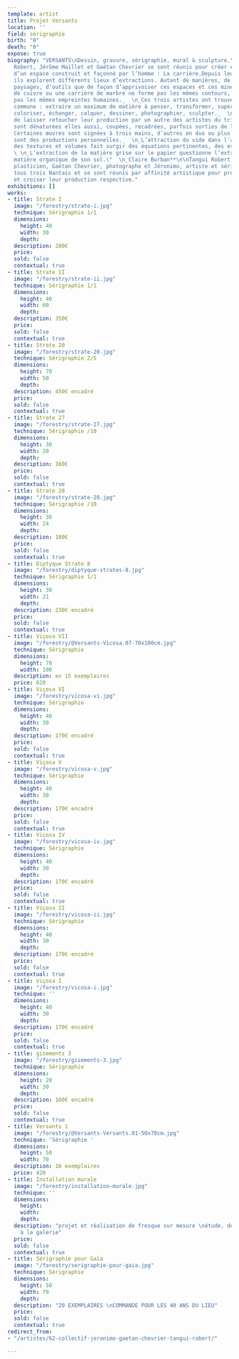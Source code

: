 ```yaml
---
template: artist
title: Projet Versants
location: ''
field: sérigraphie
birth: "0"
death: "0"
expose: true
biography: "VERSANTS\nDessin, gravure, sérigraphie, mural & sculpture.\n\n**_\" Tangui
  Robert, Jérôme Maillet et Gaëtan Chevrier se sont réunis pour créer ensemble autour
  d’un espace construit et façonné par l’homme : La carrière.Depuis leur rencontre,
  ils explorent différents lieux d’extractions. Autant de manières, de matières, de
  paysages, d’outils que de façon d’apprivoiser ces espaces et ces minéraux. Une carrière
  de cuivre ou une carrière de marbre ne forme pas les mêmes contours, n’additionne
  pas les mêmes empreintes humaines._  \n_Ces trois artistes ont trouvé une direction
  commune : extraire un maximum de matière à penser, transformer, superposer, graver,
  coloriser, échanger, calquer, dessiner, photographier, sculpter._  \n_En acceptant
  de laisser retoucher leur production par un autre des artistes du trio, les œuvres
  sont dénaturées elles aussi, coupées, recadrées, parfois sorties de leurs contextes.
  Certaines œuvres sont signées à trois mains, d’autres en duo ou plus traditionnellement
  sont des productions personnelles._  \n_L’attraction du vide dans l’accumulation
  des textures et volumes fait surgir des équations pertinentes, des espaces parallèles._
  \ \n_L’extraction de la matière grise sur le papier questionne l’extraction de la
  matière organique de son sol.\"  \n_Claire Burban**\n\nTangui Robert, architecte
  plasticien, Gaëtan Chevrier, photographe et Jéronimo, artiste et sérigraphe, sont
  tous trois Nantais et se sont réunis par affinité artistique pour produire ensemble
  et croiser leur production respective."
exhibitions: []
works:
- title: Strate I
  image: "/forestry/strate-i.jpg"
  technique: Sérigraphie 1/1
  dimensions:
    height: 40
    width: 30
    depth: 
  description: 280€
  price: 
  sold: false
  contextual: true
- title: Strate II
  image: "/forestry/strate-ii.jpg"
  technique: Sérigraphie 1/1
  dimensions:
    height: 40
    width: 60
    depth: 
  description: 350€
  price: 
  sold: false
  contextual: true
- title: Strate 20
  image: "/forestry/strate-20.jpg"
  technique: Sérigraphie 2/5
  dimensions:
    height: 70
    width: 50
    depth: 
  description: 450€ encadré
  price: 
  sold: false
  contextual: true
- title: Strate 27
  image: "/forestry/strate-27.jpg"
  technique: Sérigraphie /10
  dimensions:
    height: 30
    width: 20
    depth: 
  description: 160€
  price: 
  sold: false
  contextual: true
- title: Strate 28
  image: "/forestry/strate-28.jpg"
  technique: Sérigraphie /10
  dimensions:
    height: 30
    width: 24
    depth: 
  description: 180€
  price: 
  sold: false
  contextual: true
- title: Diptyque Strate 8
  image: "/forestry/diptyque-strates-8.jpg"
  technique: Sérigraphie 1/1
  dimensions:
    height: 30
    width: 21
    depth: 
  description: 230€ encadré
  price: 
  sold: false
  contextual: true
- title: Viçosa VII
  image: "/forestry/@Versants-Vicosa.07-70x100cm.jpg"
  technique: Sérigraphie
  dimensions:
    height: 70
    width: 100
  description: en 15 exemplaires
  price: 620
- title: Viçosa VI
  image: "/forestry/vicosa-vi.jpg"
  technique: Sérigraphie
  dimensions:
    height: 40
    width: 30
    depth: 
  description: 170€ encadré
  price: 
  sold: false
  contextual: true
- title: Viçosa V
  image: "/forestry/vicosa-v.jpg"
  technique: Sérigraphie
  dimensions:
    height: 40
    width: 30
    depth: 
  description: 170€ encadré
  price: 
  sold: false
  contextual: true
- title: Viçosa IV
  image: "/forestry/vicosa-iv.jpg"
  technique: Sérigraphie
  dimensions:
    height: 40
    width: 30
    depth: 
  description: 170€ encadré
  price: 
  sold: false
  contextual: true
- title: Viçosa II
  image: "/forestry/vicosa-ii.jpg"
  technique: Sérigraphie
  dimensions:
    height: 40
    width: 30
    depth: 
  description: 170€ encadré
  price: 
  sold: false
  contextual: true
- title: Viçosa I
  image: "/forestry/vicosa-i.jpg"
  technique: ''
  dimensions:
    height: 40
    width: 30
    depth: 
  description: 170€ encadré
  price: 
  sold: false
  contextual: true
- title: gisements 3
  image: "/forestry/gisements-3.jpg"
  technique: Sérigraphie
  dimensions:
    height: 20
    width: 30
    depth: 
  description: 160€ encadré
  price: 
  sold: false
  contextual: true
- title: Versants 1
  image: "/forestry/@Versants-Versants.01-50x70cm.jpg"
  technique: 'Sérigraphie '
  dimensions:
    height: 50
    width: 70
  description: 16 exemplaires
  price: 420
- title: Installation murale
  image: "/forestry/installation-murale.jpg"
  technique: ''
  dimensions:
    height: 
    width: 
    depth: 
  description: "projet et réalisation de fresque sur mesure \nétude, devis sur devis
    à la galerie"
  price: 
  sold: false
  contextual: true
- title: Sérigraphie pour Gaïa
  image: "/forestry/serigraphie-pour-gaia.jpg"
  technique: Sérigraphie
  dimensions:
    height: 50
    width: 70
    depth: 
  description: "20 EXEMPLAIRES \nCOMMANDE POUR LES 40 ANS DU LIEU"
  price: 
  sold: false
  contextual: true
redirect_from:
- "/artistes/62-collectif-jeronimo-gaetan-chevrier-tangui-robert/"

---
```


